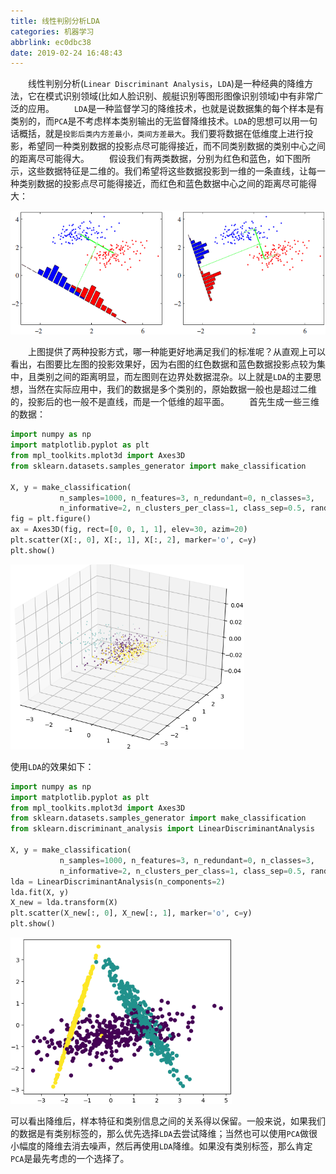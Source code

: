 ```yaml
---
title: 线性判别分析LDA
categories: 机器学习
abbrlink: ec0dbc38
date: 2019-02-24 16:48:43
---
```

&emsp;&emsp;线性判别分析(`Linear Discriminant Analysis`，`LDA`)是一种经典的降维方法，它在模式识别领域(比如人脸识别、舰艇识别等图形图像识别领域)中有非常广泛的应用。
&emsp;&emsp;`LDA`是一种监督学习的降维技术，也就是说数据集的每个样本是有类别的，而`PCA`是不考虑样本类别输出的无监督降维技术。`LDA`的思想可以用一句话概括，就是`投影后类内方差最小，类间方差最大`。我们要将数据在低维度上进行投影，希望同一种类别数据的投影点尽可能得接近，而不同类别数据的类别中心之间的距离尽可能得大。
&emsp;&emsp;假设我们有两类数据，分别为红色和蓝色，如下图所示，这些数据特征是二维的。我们希望将这些数据投影到一维的一条直线，让每一种类别数据的投影点尽可能得接近，而红色和蓝色数据中心之间的距离尽可能得大：

<img src="./线性判别分析LDA/1.png" height="198" width="534">

&emsp;&emsp;上图提供了两种投影方式，哪一种能更好地满足我们的标准呢？从直观上可以看出，右图要比左图的投影效果好，因为右图的红色数据和蓝色数据投影点较为集中，且类别之间的距离明显，而左图则在边界处数据混杂。以上就是`LDA`的主要思想，当然在实际应用中，我们的数据是多个类别的，原始数据一般也是超过二维的，投影后的也一般不是直线，而是一个低维的超平面。
&emsp;&emsp;首先生成一些三维的数据：

``` python
import numpy as np
import matplotlib.pyplot as plt
from mpl_toolkits.mplot3d import Axes3D
from sklearn.datasets.samples_generator import make_classification
​
X, y = make_classification(
           n_samples=1000, n_features=3, n_redundant=0, n_classes=3,
           n_informative=2, n_clusters_per_class=1, class_sep=0.5, random_state=10)
fig = plt.figure()
ax = Axes3D(fig, rect=[0, 0, 1, 1], elev=30, azim=20)
plt.scatter(X[:, 0], X[:, 1], X[:, 2], marker='o', c=y)
plt.show()
```

<img src="./线性判别分析LDA/2.png" height="296" width="374">

使用`LDA`的效果如下：

``` python
import numpy as np
import matplotlib.pyplot as plt
from mpl_toolkits.mplot3d import Axes3D
from sklearn.datasets.samples_generator import make_classification
from sklearn.discriminant_analysis import LinearDiscriminantAnalysis
​
X, y = make_classification(
           n_samples=1000, n_features=3, n_redundant=0, n_classes=3,
           n_informative=2, n_clusters_per_class=1, class_sep=0.5, random_state=10)
lda = LinearDiscriminantAnalysis(n_components=2)
lda.fit(X, y)
X_new = lda.transform(X)
plt.scatter(X_new[:, 0], X_new[:, 1], marker='o', c=y)
plt.show()
```

<img src="./线性判别分析LDA/3.png" height="266" width="354">

可以看出降维后，样本特征和类别信息之间的关系得以保留。一般来说，如果我们的数据是有类别标签的，那么优先选择`LDA`去尝试降维；当然也可以使用`PCA`做很小幅度的降维去消去噪声，然后再使用`LDA`降维。如果没有类别标签，那么肯定`PCA`是最先考虑的一个选择了。